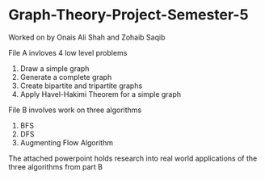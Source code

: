 # Graph-Theory-Project-Semester-5
Worked on by Onais Ali Shah and Zohaib Saqib

File A invloves 4 low level problems
  1) Draw a simple graph
  2) Generate a complete graph
  3) Create bipartite and tripartite graphs
  4) Apply Havel-Hakimi Theorem for a simple graph

File B involves work on three algorithms
  1) BFS
  2) DFS
  3) Augmenting Flow Algorithm

The attached powerpoint holds research into real world applications of the three algorithms from part B

